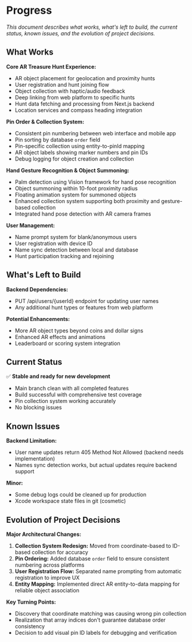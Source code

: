 # Progress

_This document describes what works, what's left to build, the current status, known issues, and the evolution of project decisions._

## What Works

**Core AR Treasure Hunt Experience:**
- AR object placement for geolocation and proximity hunts
- User registration and hunt joining flow  
- Object collection with haptic/audio feedback
- Deep linking from web platform to specific hunts
- Hunt data fetching and processing from Next.js backend
- Location services and compass heading integration

**Pin Order & Collection System:**
- Consistent pin numbering between web interface and mobile app
- Pin sorting by database `order` field 
- Pin-specific collection using entity-to-pinId mapping
- AR object labels showing marker numbers and pin IDs
- Debug logging for object creation and collection

**Hand Gesture Recognition & Object Summoning:**
- Palm detection using Vision framework for hand pose recognition
- Object summoning within 10-foot proximity radius
- Floating animation system for summoned objects
- Enhanced collection system supporting both proximity and gesture-based collection
- Integrated hand pose detection with AR camera frames

**User Management:**
- Name prompt system for blank/anonymous users
- User registration with device ID
- Name sync detection between local and database
- Hunt participation tracking and rejoining

## What's Left to Build

**Backend Dependencies:**
- PUT /api/users/{userId} endpoint for updating user names
- Any additional hunt types or features from web platform

**Potential Enhancements:**
- More AR object types beyond coins and dollar signs
- Enhanced AR effects and animations
- Leaderboard or scoring system integration

## Current Status

✅ **Stable and ready for new development**
- Main branch clean with all completed features
- Build successful with comprehensive test coverage
- Pin collection system working accurately
- No blocking issues

## Known Issues

**Backend Limitation:**
- User name updates return 405 Method Not Allowed (backend needs implementation)
- Names sync detection works, but actual updates require backend support

**Minor:**
- Some debug logs could be cleaned up for production
- Xcode workspace state files in git (cosmetic)

## Evolution of Project Decisions

**Major Architectural Changes:**

1. **Collection System Redesign:** Moved from coordinate-based to ID-based collection for accuracy
2. **Pin Ordering:** Added database `order` field to ensure consistent numbering across platforms  
3. **User Registration Flow:** Separated name prompting from automatic registration to improve UX
4. **Entity Mapping:** Implemented direct AR entity-to-data mapping for reliable object association

**Key Turning Points:**
- Discovery that coordinate matching was causing wrong pin collection
- Realization that array indices don't guarantee database order consistency  
- Decision to add visual pin ID labels for debugging and verification
